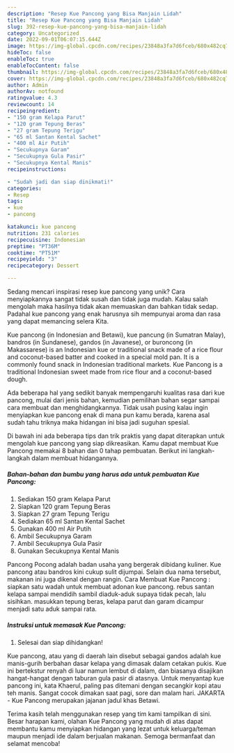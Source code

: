 ```yaml
---
description: "Resep Kue Pancong yang Bisa Manjain Lidah"
title: "Resep Kue Pancong yang Bisa Manjain Lidah"
slug: 392-resep-kue-pancong-yang-bisa-manjain-lidah
category: Uncategorized
date: 2022-09-01T06:07:15.644Z
image: https://img-global.cpcdn.com/recipes/23848a3fa7d6fceb/680x482cq70/kue-pancong-foto-resep-utama.jpg
hideToc: false
enableToc: true
enableTocContent: false
thumbnail: https://img-global.cpcdn.com/recipes/23848a3fa7d6fceb/680x482cq70/kue-pancong-foto-resep-utama.jpg
cover: https://img-global.cpcdn.com/recipes/23848a3fa7d6fceb/680x482cq70/kue-pancong-foto-resep-utama.jpg
author: Admin
authorAv: notfound
ratingvalue: 4.3
reviewcount: 14
recipeingredient:
- "150 gram Kelapa Parut"
- "120 gram Tepung Beras"
- "27 gram Tepung Terigu"
- "65 ml Santan Kental Sachet"
- "400 ml Air Putih"
- "Secukupnya Garam"
- "Secukupnya Gula Pasir"
- "Secukupnya Kental Manis"
recipeinstructions:

- "Sudah jadi dan siap dinikmati!"
categories:
- Resep
tags:
- kue
- pancong

katakunci: kue pancong 
nutrition: 231 calories
recipecuisine: Indonesian
preptime: "PT36M"
cooktime: "PT51M"
recipeyield: "3"
recipecategory: Dessert

---
```





Sedang mencari inspirasi resep kue pancong yang unik? Cara menyiapkannya sangat tidak susah dan tidak juga mudah. Kalau salah mengolah maka hasilnya tidak akan memuaskan dan bahkan tidak sedap. Padahal kue pancong yang enak harusnya sih mempunyai aroma dan rasa yang dapat memancing selera Kita.





Kue pancong (in Indonesian and Betawi), kue pancung (in Sumatran Malay), bandros (in Sundanese), gandos (in Javanese), or buroncong (in Makassarese) is an Indonesian kue or traditional snack made of a rice flour and coconut-based batter and cooked in a special mold pan. It is a commonly found snack in Indonesian traditional markets. Kue Pancong is a traditional Indonesian sweet made from rice flour and a coconut-based dough.

Ada beberapa hal yang sedikit banyak mempengaruhi kualitas rasa dari kue pancong, mulai dari jenis bahan, kemudian pemilihan bahan segar sampai cara membuat dan menghidangkannya. Tidak usah pusing kalau ingin menyiapkan kue pancong enak di mana pun kamu berada, karena asal sudah tahu triknya maka hidangan ini bisa jadi suguhan spesial.






Di bawah ini ada beberapa tips dan trik praktis yang dapat diterapkan untuk mengolah kue pancong yang siap dikreasikan. Kamu dapat membuat Kue Pancong memakai 8 bahan dan 0 tahap pembuatan. Berikut ini langkah-langkah dalam membuat hidangannya.

<!--inarticleads1-->

##### Bahan-bahan dan bumbu yang harus ada untuk pembuatan Kue Pancong:

1. Sediakan 150 gram Kelapa Parut
1. Siapkan 120 gram Tepung Beras
1. Siapkan 27 gram Tepung Terigu
1. Sediakan 65 ml Santan Kental Sachet
1. Gunakan 400 ml Air Putih
1. Ambil Secukupnya Garam
1. Ambil Secukupnya Gula Pasir
1. Gunakan Secukupnya Kental Manis


Pancong Pocong adalah badan usaha yang bergerak dibidang kuliner. Kue pancong atau bandros kini cukup sulit dijumpai. Selain dua nama tersebut, makanan ini juga dikenal dengan rangin. Cara Membuat Kue Pancong : siapkan satu wadah untuk membuat adonan kue pancong. rebus santan kelapa sampai mendidih sambil diaduk-aduk supaya tidak pecah, lalu sisihkan. masukkan tepung beras, kelapa parut dan garam dicampur menjadi satu aduk sampai rata. 

<!--inarticleads2-->

##### Instruksi untuk memasak Kue Pancong:


1. Selesai dan siap dihidangkan!

Kue pancong, atau yang di daerah lain disebut sebagai gandos adalah kue manis-gurih berbahan dasar kelapa yang dimasak dalam cetakan pukis. Kue ini bertekstur renyah di luar namun lembut di dalam, dan biasanya disajikan hangat-hangat dengan taburan gula pasir di atasnya. Untuk menyantap kue pancong ini, kata Khaerul, paling pas ditemani dengan secangkir kopi atau teh manis. Sangat cocok dimakan saat pagi, sore dan malam hari. JAKARTA - Kue Pancong merupakan jajanan jadul khas Betawi. 

Terima kasih telah menggunakan resep yang tim kami tampilkan di sini. Besar harapan kami, olahan Kue Pancong yang mudah di atas dapat membantu kamu menyiapkan hidangan yang lezat untuk keluarga/teman maupun menjadi ide dalam berjualan makanan. Semoga bermanfaat dan selamat mencoba!
